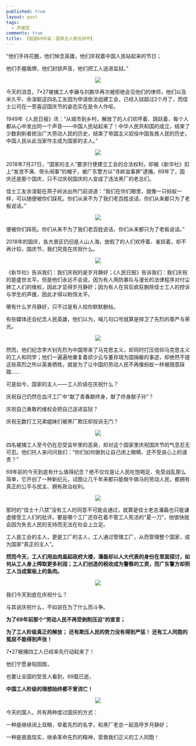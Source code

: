 ```yaml
---
published: true
layout: post
tags:
  - 声援团
comments: true
title: 【祖国69华诞：国家主人竟在狱中】
---
```



“他们手持花圈，他们悼念英雄，他们庆祝着中国人民站起来的节日；

他们手握盾牌，他们封锁声音，他们把工人送进监狱。”

<p align="center"> <img src="http://api.superbed.cn/pic/5bb1ea069dc6d61f41e595b3"> </p>

今天的消息，7•27被捕工人李展与刘鹏华再次被拒绝会见他们的律师，他们以及米久平、余浚聪这四名工友因为申请依法组建工会，已经入狱超过2个月了，而佳士公司在一旁喜迎国庆节的姿态实在是令人作呕。

1949年《人民日报》讯：“从城市到乡村，解放了的人们欢呼着、跳跃着，每个人都从心中发出同一个声音——中国人民站起来了！中华人民共和国的成立，结束了少数剥削者统治广大劳动人民的历史，结束了帝国主义奴役中国各族人民的历史，中国人民从此当家作主成为国家的主人。”

<p align="center"> <img src="http://api.superbed.cn/pic/5bb1eb429dc6d61f41e595b4"> </p>


2018年7月27日，“国家的主人”要求行使建立工会的合法权利，却被《新华社》扣上“发泄不满、带头闹事”的帽子，被广东警方以“寻衅滋事罪”逮捕。69年了，国庆还是那个国庆，只不过庆祝国庆的人变成了违法黑厂的老总们。

佳士工友余浚聪在燕子岭派出所门前讲道：“我们在你们眼里，就像一只蚂蚁一样，可以随便被你们踩死。你们从来不为了我们老百姓说话，你们从来都只为了老板说话。”

<p align="center"> <img src="http://api.superbed.cn/pic/5bb1ebe69dc6d61f41e595b6"> </p>

便被你们踩死。你们从来不为了我们老百姓说话，你们从来都只为了老板说话。”
 
2018年的国庆，各大景区仍旧是人山人海，放假了的人们欢呼着、雀跃着，却不再计较，国庆节，我们究竟在庆祝什么。

<p align="center"> <img src="http://api.superbed.cn/pic/5bb1ec049dc6d61f41e595b7"> </p>

《新华社》告诉我们：我们庆祝的是岁月静好；《人民日报》告诉我们：我们庆祝的是盛世太平。但是他们永远不会说，因为有人用防暴队与漫长的法律程序对付尘肺工人们的维权，因此才显得岁月静好；因为有人在背后疯狂删除佳士工人的控诉与学生的声援，因此才得以粉饰太平。

哪有什么岁月静好，只不过是有人给你默默删帖。

有些媒体还会纪念人民英雄，他们以为，喊几句口号就算是捍卫了先烈的尊严与荣光。

<p align="center"> <img src="http://api.superbed.cn/pic/5bb1edf69dc6d61f41e595bb"> </p>

然而，他们纪念李大钊先烈为中国带来了马克思主义，却同时打压信仰马克思主义的工人和同学；他们一遍遍地重复着邱少云与董存瑞为国捐躯的事迹，却绝然不提这些英烈之所以英勇牺牲，就是为了让中国的劳动人民不再像蚂蚁一样被随意踩踏……


可是如今，国家的主人——工人阶级在庆祝什么？

庆祝自己仍然在血汗工厂中“献了青春献终身，献了终身献子孙”？

庆祝自己勇敢的维权会把自己送进监狱？

庆祝无数打工兄弟姐妹们被黑厂欺压却投诉无门？

<p align="center"> <img src="http://api.superbed.cn/pic/5bb1eeea9dc6d61f41e595bc"> </p>


四名被捕工人至今仍在忍受监牢里的恶臭，却对这个国家里庆祝国庆节的气息忍无可忍。他们托人来问问我们：“你们如何做到让自己闭上眼睛、还不受良心上的谴责？”

69年前的今天到底有什么值得纪念？绝不仅仅是让人民吃饱喝足、免受战乱那么简单，它开创了一种新纪元，试图让几千年来都只能做牛做马的劳动人民，都拥有真正的公平与民主、拥有政治权利。
 
<p align="center"> <img src="http://api.superbed.cn/pic/5bb1ef129dc6d61f41e595bd"> </p>
 
那时的“佳士十八禁”没有工人的同意不可能会通过，就算是佳士老总潘磊也只能谦虚接受工人们的批评。要是哪个工厂还存在着不管工人死活的“夏一刀”，他很快就会因为失去人民的支持而无法在社会上立足。

工人是工会的主人，更是工厂的主人，工人通过管理工厂，从而管理整个国家，成为国家“真正的主人”。

**然而今天，工人们用血肉盖起政府大楼，潘磊却以人大代表的身份在里面探讨，如何从工人身上榨取更多利润；工人们创造的税收成为警察的工资，而广东警方却把工人当成案板上的鱼肉。**

<p align="center"> <img src="http://api.superbed.cn/pic/5bb1efe19dc6d61f41e595be"> </p>

 
我们今天到底在庆祝什么？

与其说庆祝什么，不如说在为了什么而斗争。

**为了69年前那个“劳动人民不再受剥削压迫”的宣言；**

**为了工人阶级真正的解放；**
**还有欺压人民的势力没有得到严惩！**
**还有工人同胞的冤屈不能得到声张！**

7•27被捕四工人已经率先行动起来了！

他们宁愿身陷囹圄，

也要让全国的受苦人看到，69载已逝，

**中国工人阶级的理想始终都不曾消亡！**

<p align="center"> <img src="http://api.superbed.cn/pic/5bb1f0129dc6d61f41e595bf"> </p>
 
今天的国人，共有两种度过国庆的方式：

一种是继续闭上双眼，举着先烈的名字，和黑厂老总一起高呼岁月静好；

一种是直面现实，继承革命先烈的精神，营救我们正义的工人同胞！



